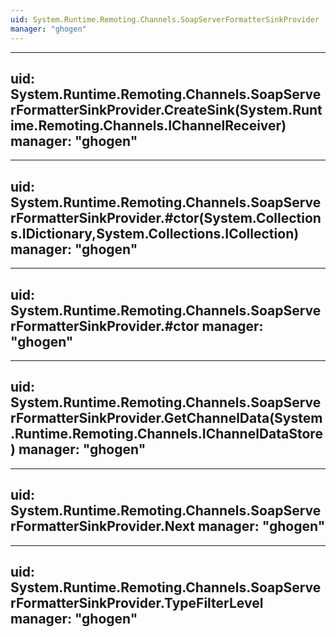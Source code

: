 ```yaml
---
uid: System.Runtime.Remoting.Channels.SoapServerFormatterSinkProvider
manager: "ghogen"
---
```


---
uid: System.Runtime.Remoting.Channels.SoapServerFormatterSinkProvider.CreateSink(System.Runtime.Remoting.Channels.IChannelReceiver)
manager: "ghogen"
---

---
uid: System.Runtime.Remoting.Channels.SoapServerFormatterSinkProvider.#ctor(System.Collections.IDictionary,System.Collections.ICollection)
manager: "ghogen"
---

---
uid: System.Runtime.Remoting.Channels.SoapServerFormatterSinkProvider.#ctor
manager: "ghogen"
---

---
uid: System.Runtime.Remoting.Channels.SoapServerFormatterSinkProvider.GetChannelData(System.Runtime.Remoting.Channels.IChannelDataStore)
manager: "ghogen"
---

---
uid: System.Runtime.Remoting.Channels.SoapServerFormatterSinkProvider.Next
manager: "ghogen"
---

---
uid: System.Runtime.Remoting.Channels.SoapServerFormatterSinkProvider.TypeFilterLevel
manager: "ghogen"
---
